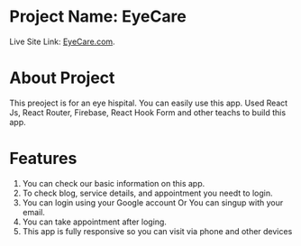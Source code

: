 # Project Name: EyeCare

Live Site Link: [EyeCare.com](https://assignment-10-healthcare.web.app/).

# About Project
This preoject is for an eye hispital. You can easily use this app. Used React Js, React Router, Firebase, React Hook Form and other teachs to build this app.

# Features
1. You can check our basic information on this app.
2. To check blog, service details, and appointment you needt to login.
3. You can login using your Google account Or You can singup with your email.
4. You can take appointment after loging.
5. This app is fully responsive so  you can visit via phone and other devices
